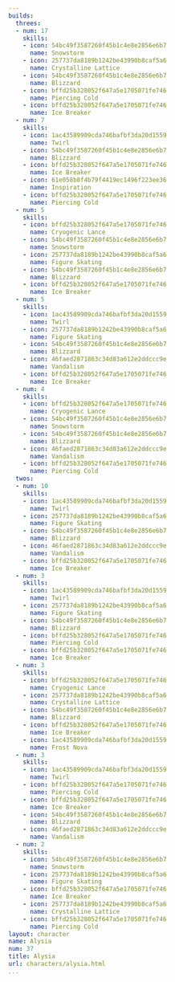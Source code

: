 ```yaml
---
builds:
  threes:
  - num: 17
    skills:
    - icon: 54bc49f3587260f45b1c4e8e2856e6b7
      name: Snowstorm
    - icon: 257737da8189b1242be43990b8caf5a6
      name: Crystalline Lattice
    - icon: 54bc49f3587260f45b1c4e8e2856e6b7
      name: Blizzard
    - icon: bffd25b328052f647a5e1705071fe746
      name: Piercing Cold
    - icon: bffd25b328052f647a5e1705071fe746
      name: Ice Breaker
  - num: 7
    skills:
    - icon: 1ac43589909cda746bafbf3da20d1559
      name: Twirl
    - icon: 54bc49f3587260f45b1c4e8e2856e6b7
      name: Blizzard
    - icon: bffd25b328052f647a5e1705071fe746
      name: Ice Breaker
    - icon: 61e058b8f4b79f4419ec1496f223ee36
      name: Inspiration
    - icon: bffd25b328052f647a5e1705071fe746
      name: Piercing Cold
  - num: 5
    skills:
    - icon: bffd25b328052f647a5e1705071fe746
      name: Cryogenic Lance
    - icon: 54bc49f3587260f45b1c4e8e2856e6b7
      name: Snowstorm
    - icon: 257737da8189b1242be43990b8caf5a6
      name: Figure Skating
    - icon: 54bc49f3587260f45b1c4e8e2856e6b7
      name: Blizzard
    - icon: bffd25b328052f647a5e1705071fe746
      name: Ice Breaker
  - num: 5
    skills:
    - icon: 1ac43589909cda746bafbf3da20d1559
      name: Twirl
    - icon: 257737da8189b1242be43990b8caf5a6
      name: Figure Skating
    - icon: 54bc49f3587260f45b1c4e8e2856e6b7
      name: Blizzard
    - icon: 46faed2871863c34d83a612e2ddccc9e
      name: Vandalism
    - icon: bffd25b328052f647a5e1705071fe746
      name: Ice Breaker
  - num: 4
    skills:
    - icon: bffd25b328052f647a5e1705071fe746
      name: Cryogenic Lance
    - icon: 54bc49f3587260f45b1c4e8e2856e6b7
      name: Snowstorm
    - icon: 54bc49f3587260f45b1c4e8e2856e6b7
      name: Blizzard
    - icon: 46faed2871863c34d83a612e2ddccc9e
      name: Vandalism
    - icon: bffd25b328052f647a5e1705071fe746
      name: Piercing Cold
  twos:
  - num: 10
    skills:
    - icon: 1ac43589909cda746bafbf3da20d1559
      name: Twirl
    - icon: 257737da8189b1242be43990b8caf5a6
      name: Figure Skating
    - icon: 54bc49f3587260f45b1c4e8e2856e6b7
      name: Blizzard
    - icon: 46faed2871863c34d83a612e2ddccc9e
      name: Vandalism
    - icon: bffd25b328052f647a5e1705071fe746
      name: Ice Breaker
  - num: 3
    skills:
    - icon: 1ac43589909cda746bafbf3da20d1559
      name: Twirl
    - icon: 257737da8189b1242be43990b8caf5a6
      name: Figure Skating
    - icon: 54bc49f3587260f45b1c4e8e2856e6b7
      name: Blizzard
    - icon: bffd25b328052f647a5e1705071fe746
      name: Piercing Cold
    - icon: bffd25b328052f647a5e1705071fe746
      name: Ice Breaker
  - num: 3
    skills:
    - icon: bffd25b328052f647a5e1705071fe746
      name: Cryogenic Lance
    - icon: 257737da8189b1242be43990b8caf5a6
      name: Crystalline Lattice
    - icon: 54bc49f3587260f45b1c4e8e2856e6b7
      name: Blizzard
    - icon: bffd25b328052f647a5e1705071fe746
      name: Ice Breaker
    - icon: 1ac43589909cda746bafbf3da20d1559
      name: Frost Nova
  - num: 3
    skills:
    - icon: 1ac43589909cda746bafbf3da20d1559
      name: Twirl
    - icon: bffd25b328052f647a5e1705071fe746
      name: Piercing Cold
    - icon: bffd25b328052f647a5e1705071fe746
      name: Ice Breaker
    - icon: 54bc49f3587260f45b1c4e8e2856e6b7
      name: Blizzard
    - icon: 46faed2871863c34d83a612e2ddccc9e
      name: Vandalism
  - num: 2
    skills:
    - icon: 54bc49f3587260f45b1c4e8e2856e6b7
      name: Snowstorm
    - icon: 257737da8189b1242be43990b8caf5a6
      name: Figure Skating
    - icon: bffd25b328052f647a5e1705071fe746
      name: Ice Breaker
    - icon: 257737da8189b1242be43990b8caf5a6
      name: Crystalline Lattice
    - icon: bffd25b328052f647a5e1705071fe746
      name: Piercing Cold
layout: character
name: Alysia
num: 37
title: Alysia
url: characters/alysia.html
...
```


